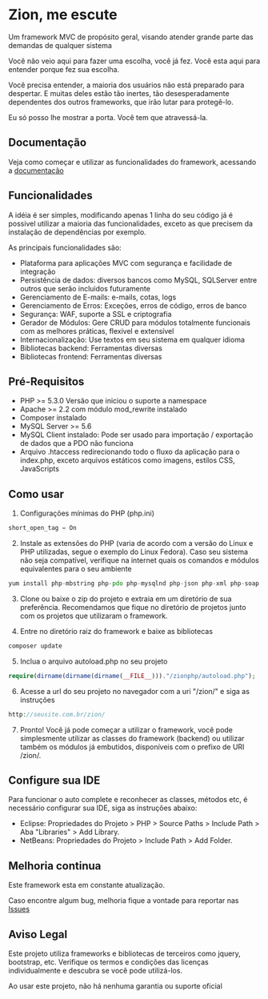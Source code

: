 # Zion, me escute

Um framework MVC de propósito geral, visando atender grande parte das demandas de qualquer sistema

Você não veio aqui para fazer uma escolha, você já fez. Você esta aqui para entender porque fez sua escolha.

Você precisa entender, a maioria dos usuários não está preparado para despertar. E muitas deles estão tão inertes, tão desesperadamente dependentes dos outros frameworks, que irão lutar para protegê-lo.

Eu só posso lhe mostrar a porta. Você tem que atravessá-la.

## Documentação

Veja como começar e utilizar as funcionalidades do framework, acessando a
[documentação](https://htmlpreview.github.io/?https://github.com/vcd94xt10z/zionphp/blob/master/docs/index.html)

## Funcionalidades

A idéia é ser simples, modificando apenas 1 linha do seu código já é possivel utilizar a maioria das funcionalidades, 
exceto as que precisem da instalação de dependências por exemplo.

As principais funcionalidades são:
- Plataforma para aplicações MVC com segurança e facilidade de integração
- Persistência de dados: diversos bancos como MySQL, SQLServer entre outros que serão incluidos futuramente
- Gerenciamento de E-mails: e-mails, cotas, logs
- Gerenciamento de Erros: Exceções, erros de código, erros de banco
- Segurança: WAF, suporte a SSL e criptografia
- Gerador de Módulos: Gere CRUD para módulos totalmente funcionais com as melhores práticas, flexivel e extensível
- Internacionalização: Use textos em seu sistema em qualquer idioma
- Bibliotecas backend: Ferramentas diversas
- Bibliotecas frontend: Ferramentas diversas

## Pré-Requisitos

- PHP >= 5.3.0 Versão que iniciou o suporte a namespace
- Apache >= 2.2 com módulo mod_rewrite instalado
- Composer instalado
- MySQL Server >= 5.6
- MySQL Client instalado: Pode ser usado para importação / exportação de dados que a PDO não funciona
- Arquivo .htaccess redirecionando todo o fluxo da aplicação para o index.php, exceto arquivos estáticos como 
imagens, estilos CSS, JavaScripts

## Como usar

1) Configurações mínimas do PHP (php.ini)

```php 
short_open_tag = On
```

2) Instale as extensões do PHP (varia de acordo com a versão do Linux e PHP utilizadas, segue o exemplo do Linux Fedora). Caso seu sistema não seja compatível, verifique na internet quais os comandos e módulos equivalentes para
o seu ambiente

```php 
yum install php-mbstring php-pdo php-mysqlnd php-json php-xml php-soap php-zip php-xdebug php-process php-posix
```

3) Clone ou baixe o zip do projeto e extraia em um diretório de sua preferência. Recomendamos que fique no diretório de projetos junto com os projetos que utilizaram o framework.

4) Entre no diretório raiz do framework e baixe as bibliotecas

```php 
composer update
```

5) Inclua o arquivo autoload.php no seu projeto 
 
```php
require(dirname(dirname(dirname(__FILE__)))."/zionphp/autoload.php");
```
 
6) Acesse a url do seu projeto no navegador com a uri "/zion/" e siga as instruções

```php 
http://seusite.com.br/zion/
```

7) Pronto! Você já pode começar a utilizar o framework, você pode simplesmente utilizar as classes do framework (backend) ou utilizar também os módulos já embutidos, disponíveis com o prefixo de URI /zion/. 

## Configure sua IDE

Para funcionar o auto complete e reconhecer as classes, métodos etc, é necessário configurar sua IDE, siga as instruções abaixo:
- Eclipse: Propriedades do Projeto > PHP > Source Paths > Include Path > Aba "Libraries" > Add Library.
- NetBeans: Propriedades do Projeto > Include Path > Add Folder.

## Melhoria continua

Este framework esta em constante atualização.

Caso encontre algum bug, melhoria fique a vontade para reportar nas 
[Issues](https://github.com/vcd94xt10z/zionphp/issues)

## Aviso Legal

Este projeto utiliza frameworks e bibliotecas de terceiros como jquery, bootstrap, etc. 
Verifique os termos e condições das licenças individualmente e descubra se você pode utilizá-los.

Ao usar este projeto, não há nenhuma garantia ou suporte oficial